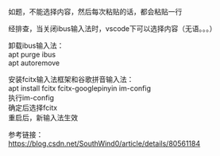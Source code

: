 如题，不能选择内容，然后每次粘贴的话，都会粘贴一行

经排查，当关闭ibus输入法时，vscode下可以选择内容（无语。。。）

卸载ibus输入法：  
apt purge ibus  
apt autoremove

安装fcitx输入法框架和谷歌拼音输入法：  
apt install fcitx fcitx-googlepinyin im-config  
执行im-config  
确定后选择fcitx  
重启后，新输入法生效

参考链接：  
https://blog.csdn.net/SouthWind0/article/details/80561184
